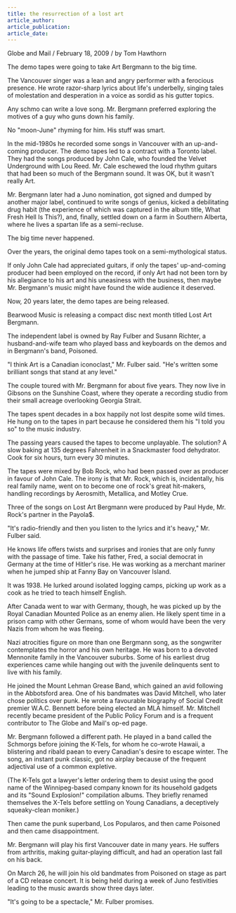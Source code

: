 ```yaml
---
title: the resurrection of a lost art
article_author:
article_publication:
article_date:
---
```

Globe and Mail / February 18, 2009 / by Tom Hawthorn  
  
The demo tapes were going to take Art Bergmann to the big time.  
  
The Vancouver singer was a lean and angry performer with a ferocious presence. He wrote razor-sharp lyrics about life's underbelly, singing tales of molestation and desperation in a voice as sordid as his gutter topics.  
  
Any schmo can write a love song. Mr. Bergmann preferred exploring the motives of a guy who guns down his family.  
  
No "moon-June" rhyming for him. His stuff was smart.  
  
In the mid-1980s he recorded some songs in Vancouver with an up-and-coming producer. The demo tapes led to a contract with a Toronto label. They had the songs produced by John Cale, who founded the Velvet Underground with Lou Reed. Mr. Cale eschewed the loud rhythm guitars that had been so much of the Bergmann sound. It was OK, but it wasn't really Art.  
  
Mr. Bergmann later had a Juno nomination, got signed and dumped by another major label, continued to write songs of genius, kicked a debilitating drug habit (the experience of which was captured in the album title, What Fresh Hell Is This?), and, finally, settled down on a farm in Southern Alberta, where he lives a spartan life as a semi-recluse.  
  
The big time never happened.  
  
Over the years, the original demo tapes took on a semi-mythological status.  
  
If only John Cale had appreciated guitars, if only the tapes' up-and-coming producer had been employed on the record, if only Art had not been torn by his allegiance to his art and his uneasiness with the business, then maybe Mr. Bergmann's music might have found the wide audience it deserved.  
  
Now, 20 years later, the demo tapes are being released.  
  
Bearwood Music is releasing a compact disc next month titled Lost Art Bergmann.  
  
The independent label is owned by Ray Fulber and Susann Richter, a husband-and-wife team who played bass and keyboards on the demos and in Bergmann's band, Poisoned.  
  
"I think Art is a Canadian iconoclast," Mr. Fulber said. "He's written some brilliant songs that stand at any level."  
  
The couple toured with Mr. Bergmann for about five years. They now live in Gibsons on the Sunshine Coast, where they operate a recording studio from their small acreage overlooking Georgia Strait.  
  
The tapes spent decades in a box happily not lost despite some wild times. He hung on to the tapes in part because he considered them his "I told you so" to the music industry.  
  
The passing years caused the tapes to become unplayable. The solution?  A slow baking at 135 degrees Fahrenheit in a Snackmaster food dehydrator. Cook for six hours, turn every 30 minutes.  
  
The tapes were mixed by Bob Rock, who had been passed over as producer in favour of John Cale. The irony is that Mr. Rock, which is, incidentally, his real family name, went on to become one of rock's great hit-makers, handling recordings by Aerosmith, Metallica, and Motley Crue.  
  
Three of the songs on Lost Art Bergmann were produced by Paul Hyde, Mr. Rock's partner in the Payola$.  
  
"It's radio-friendly and then you listen to the lyrics and it's heavy," Mr. Fulber said.  
  
He knows life offers twists and surprises and ironies that are only funny with the passage of time. Take his father, Fred, a social democrat in Germany at the time of Hitler's rise. He was working as a merchant mariner when he jumped ship at Fanny Bay on Vancouver Island.  
  
It was 1938. He lurked around isolated logging camps, picking up work as a cook as he tried to teach himself English.  
  
After Canada went to war with Germany, though, he was picked up by the Royal Canadian Mounted Police as an enemy alien. He likely spent time in a prison camp with other Germans, some of whom would have been the very Nazis from whom he was fleeing.  
  
Nazi atrocities figure on more than one Bergmann song, as the songwriter contemplates the horror and his own heritage. He was born to a devoted Mennonite family in the Vancouver suburbs. Some of his earliest drug experiences came while hanging out with the juvenile delinquents sent to live with his family.  
  
He joined the Mount Lehman Grease Band, which gained an avid following in the Abbotsford area. One of his bandmates was David Mitchell, who later chose politics over punk. He wrote a favourable biography of Social Credit premier W.A.C. Bennett before being elected an MLA himself. Mr. Mitchell recently became president of the Public Policy Forum and is a frequent contributor to The Globe and Mail's op-ed page.  
  
Mr. Bergmann followed a different path. He played in a band called the Schmorgs before joining the K-Tels, for whom he co-wrote Hawaii, a blistering and ribald paean to every Canadian's desire to escape winter. The song, an instant punk classic, got no airplay because of the frequent adjectival use of a common expletive.  
  
(The K-Tels got a lawyer's letter ordering them to desist using the good name of the Winnipeg-based company known for its household gadgets and its "Sound Explosion!" compilation albums. They briefly renamed themselves the X-Tels before settling on Young Canadians, a deceptively squeaky-clean moniker.)  
  
Then came the punk superband, Los Popularos, and then came Poisoned and then came disappointment.  
  
Mr. Bergmann will play his first Vancouver date in many years. He suffers from arthritis, making guitar-playing difficult, and had an operation last fall on his back.  
  
On March 26, he will join his old bandmates from Poisoned on stage as part of a CD release concert. It is being held during a week of Juno festivities leading to the music awards show three days later.  
  
"It's going to be a spectacle," Mr. Fulber promises.  

